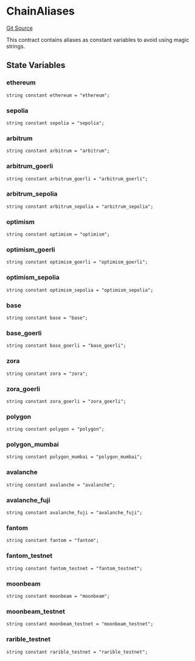 # ChainAliases
[Git Source](https://github.com/ArshanKhanifar/queso/blob/6e395efa3ba1ede04789349c7913763f72d9d714/src/ChainAliases.sol)

This contract contains aliases as constant variables to avoid using magic strings.


## State Variables
### ethereum

```solidity
string constant ethereum = "ethereum";
```


### sepolia

```solidity
string constant sepolia = "sepolia";
```


### arbitrum

```solidity
string constant arbitrum = "arbitrum";
```


### arbitrum_goerli

```solidity
string constant arbitrum_goerli = "arbitrum_goerli";
```


### arbitrum_sepolia

```solidity
string constant arbitrum_sepolia = "arbitrum_sepolia";
```


### optimism

```solidity
string constant optimism = "optimism";
```


### optimism_goerli

```solidity
string constant optimism_goerli = "optimism_goerli";
```


### optimism_sepolia

```solidity
string constant optimism_sepolia = "optimism_sepolia";
```


### base

```solidity
string constant base = "base";
```


### base_goerli

```solidity
string constant base_goerli = "base_goerli";
```


### zora

```solidity
string constant zora = "zora";
```


### zora_goerli

```solidity
string constant zora_goerli = "zora_goerli";
```


### polygon

```solidity
string constant polygon = "polygon";
```


### polygon_mumbai

```solidity
string constant polygon_mumbai = "polygon_mumbai";
```


### avalanche

```solidity
string constant avalanche = "avalanche";
```


### avalanche_fuji

```solidity
string constant avalanche_fuji = "avalanche_fuji";
```


### fantom

```solidity
string constant fantom = "fantom";
```


### fantom_testnet

```solidity
string constant fantom_testnet = "fantom_testnet";
```


### moonbeam

```solidity
string constant moonbeam = "moonbeam";
```


### moonbeam_testnet

```solidity
string constant moonbeam_testnet = "moonbeam_testnet";
```


### rarible_testnet

```solidity
string constant rarible_testnet = "rarible_testnet";
```


